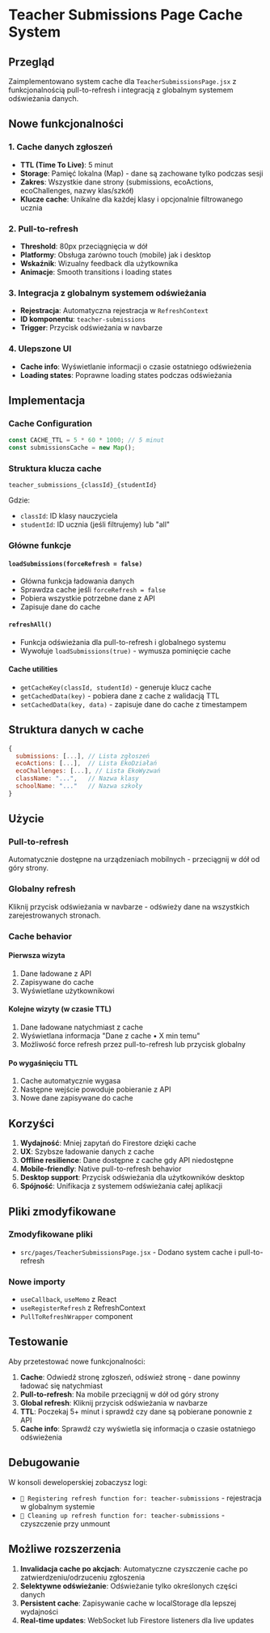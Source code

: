 # Teacher Submissions Page Cache System

## Przegląd

Zaimplementowano system cache dla `TeacherSubmissionsPage.jsx` z funkcjonalnością pull-to-refresh i integracją z globalnym systemem odświeżania danych.

## Nowe funkcjonalności

### 1. Cache danych zgłoszeń

- **TTL (Time To Live)**: 5 minut
- **Storage**: Pamięć lokalna (Map) - dane są zachowane tylko podczas sesji
- **Zakres**: Wszystkie dane strony (submissions, ecoActions, ecoChallenges, nazwy klas/szkół)
- **Klucze cache**: Unikalne dla każdej klasy i opcjonalnie filtrowanego ucznia

### 2. Pull-to-refresh

- **Threshold**: 80px przeciągnięcia w dół
- **Platformy**: Obsługa zarówno touch (mobile) jak i desktop
- **Wskaźnik**: Wizualny feedback dla użytkownika
- **Animacje**: Smooth transitions i loading states

### 3. Integracja z globalnym systemem odświeżania

- **Rejestracja**: Automatyczna rejestracja w `RefreshContext`
- **ID komponentu**: `teacher-submissions`
- **Trigger**: Przycisk odświeżania w navbarze

### 4. Ulepszone UI

- **Cache info**: Wyświetlanie informacji o czasie ostatniego odświeżenia
- **Loading states**: Poprawne loading states podczas odświeżania

## Implementacja

### Cache Configuration

```javascript
const CACHE_TTL = 5 * 60 * 1000; // 5 minut
const submissionsCache = new Map();
```

### Struktura klucza cache

`teacher_submissions_{classId}_{studentId}`

Gdzie:

- `classId`: ID klasy nauczyciela
- `studentId`: ID ucznia (jeśli filtrujemy) lub "all"

### Główne funkcje

#### `loadSubmissions(forceRefresh = false)`

- Główna funkcja ładowania danych
- Sprawdza cache jeśli `forceRefresh = false`
- Pobiera wszystkie potrzebne dane z API
- Zapisuje dane do cache

#### `refreshAll()`

- Funkcja odświeżania dla pull-to-refresh i globalnego systemu
- Wywołuje `loadSubmissions(true)` - wymusza pominięcie cache

#### Cache utilities

- `getCacheKey(classId, studentId)` - generuje klucz cache
- `getCachedData(key)` - pobiera dane z cache z walidacją TTL
- `setCachedData(key, data)` - zapisuje dane do cache z timestampem

## Struktura danych w cache

```javascript
{
  submissions: [...], // Lista zgłoszeń
  ecoActions: [...],  // Lista EkoDziałań
  ecoChallenges: [...], // Lista EkoWyzwań
  className: "...",   // Nazwa klasy
  schoolName: "..."   // Nazwa szkoły
}
```

## Użycie

### Pull-to-refresh

Automatycznie dostępne na urządzeniach mobilnych - przeciągnij w dół od góry strony.

### Globalny refresh

Kliknij przycisk odświeżania w navbarze - odświeży dane na wszystkich zarejestrowanych stronach.

### Cache behavior

#### Pierwsza wizyta

1. Dane ładowane z API
2. Zapisywane do cache
3. Wyświetlane użytkownikowi

#### Kolejne wizyty (w czasie TTL)

1. Dane ładowane natychmiast z cache
2. Wyświetlana informacja "Dane z cache • X min temu"
3. Możliwość force refresh przez pull-to-refresh lub przycisk globalny

#### Po wygaśnięciu TTL

1. Cache automatycznie wygasa
2. Następne wejście powoduje pobieranie z API
3. Nowe dane zapisywane do cache

## Korzyści

1. **Wydajność**: Mniej zapytań do Firestore dzięki cache
2. **UX**: Szybsze ładowanie danych z cache
3. **Offline resilience**: Dane dostępne z cache gdy API niedostępne
4. **Mobile-friendly**: Native pull-to-refresh behavior
5. **Desktop support**: Przycisk odświeżania dla użytkowników desktop
6. **Spójność**: Unifikacja z systemem odświeżania całej aplikacji

## Pliki zmodyfikowane

### Zmodyfikowane pliki

- `src/pages/TeacherSubmissionsPage.jsx` - Dodano system cache i pull-to-refresh

### Nowe importy

- `useCallback`, `useMemo` z React
- `useRegisterRefresh` z RefreshContext
- `PullToRefreshWrapper` component

## Testowanie

Aby przetestować nowe funkcjonalności:

1. **Cache**: Odwiedź stronę zgłoszeń, odśwież stronę - dane powinny ładować się natychmiast
2. **Pull-to-refresh**: Na mobile przeciągnij w dół od góry strony
3. **Global refresh**: Kliknij przycisk odświeżania w navbarze
4. **TTL**: Poczekaj 5+ minut i sprawdź czy dane są pobierane ponownie z API
5. **Cache info**: Sprawdź czy wyświetla się informacja o czasie ostatniego odświeżenia

## Debugowanie

W konsoli deweloperskiej zobaczysz logi:

- `🔧 Registering refresh function for: teacher-submissions` - rejestracja w globalnym systemie
- `🧹 Cleaning up refresh function for: teacher-submissions` - czyszczenie przy unmount

## Możliwe rozszerzenia

1. **Invalidacja cache po akcjach**: Automatyczne czyszczenie cache po zatwierdzeniu/odrzuceniu zgłoszenia
2. **Selektywne odświeżanie**: Odświeżanie tylko określonych części danych
3. **Persistent cache**: Zapisywanie cache w localStorage dla lepszej wydajności
4. **Real-time updates**: WebSocket lub Firestore listeners dla live updates
